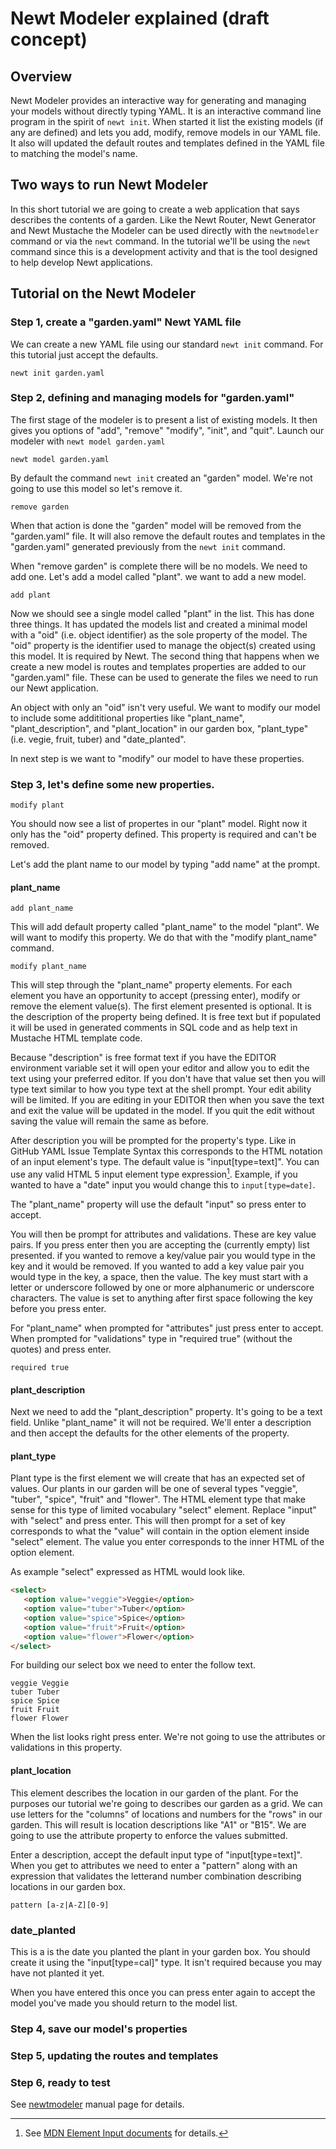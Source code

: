 
# Newt Modeler explained (draft concept)

## Overview

Newt Modeler provides an interactive way for generating and managing your models without directly typing YAML. It is an interactive command line program in the spirit of `newt init`.  When started it list the existing models (if any are defined) and lets you add, modify, remove models in our YAML file. It also will updated the default routes and templates defined in the YAML file to matching the model's name.  

## Two ways to run Newt Modeler

In this short tutorial we are going to create a web application that says describes the contents of a garden.  Like the Newt Router, Newt Generator and Newt Mustache the Modeler can be used directly with the `newtmodeler` command or via the `newt` command. In the tutorial we'll be using the `newt` command since this is a development activity and that is the tool designed to help develop Newt applications.

## Tutorial on the Newt Modeler

### Step 1, create a "garden.yaml" Newt YAML file

We can create a new YAML file using our standard `newt init` command. For this tutorial just accept the defaults.

~~~shell
newt init garden.yaml
~~~

### Step 2, defining and managing models for "garden.yaml"

The first stage of the modeler is to present a list of existing models. It then gives you options of "add", "remove" "modify", "init", and "quit". Launch our modeler with `newt model garden.yaml`

~~~shell
newt model garden.yaml
~~~

By default the command `newt init` created an "garden" model. We're not going to use this model so let's remove it.

~~~shell
remove garden
~~~

When that action is done the "garden" model will be removed from the "garden.yaml" file. It will also remove the default routes and templates in the "garden.yaml" generated previously from the `newt init` command. 

When "remove garden" is complete there will be no models. We need to add one. Let's add a model called "plant".  we want to add a new model. 

~~~shell
add plant
~~~

Now we should see a single model called "plant" in the list. This has done three things. It has updated the models list and created a minimal model with a "oid" (i.e. object identifier) as the sole property of the model.  The "oid" property is the identifier used to manage the object(s) created using this model. It is required by Newt.  The second thing that happens when we create a new model is routes and templates properties are added to our "garden.yaml" file.  These can be used to generate the files we need to run our Newt application.

An object with only an "oid" isn't very useful. We want to modify our model to include some addititional properties like "plant_name", "plant_description", and "plant_location" in our garden box, "plant_type" (i.e. vegie, fruit, tuber) and "date_planted".  


In next step is we want to "modify" our model to have these properties.

### Step 3, let's define some new properties.

~~~
modify plant
~~~

You should now see a list of propertes in our "plant" model. Right now it only has the "oid" property defined. This property is required and can't be removed.

Let's add the plant name to our model by typing "add name" at the prompt.

#### plant_name

~~~shell
add plant_name
~~~

This will add default property called "plant_name" to the model "plant".  We will want to modify this property. We do that with the "modify plant_name" command.

~~~shell
modify plant_name
~~~

This will step through the "plant_name" property elements. For each element you have an opportunity to accept (pressing enter), modify or remove the element value(s). The first element presented is optional. It is the description of the property being defined.  It is free text but if populated it will be used in generated comments in SQL code and as help text in Mustache HTML template code.

Because "description" is free format text if you have the EDITOR environment variable set it will open your editor and allow you to edit the text using your preferred editor. If you don't have that value set then you will type text similar to how you type text at the shell prompt.  Your edit ability will be limited.  If you are editing in your EDITOR then when you save the text and exit the value will be updated in the model. If you quit the edit without saving the value will remain the same as before.

After description you will be prompted for the property's type. Like in GitHub YAML Issue Template Syntax this corresponds to the HTML notation of an input element's type.  The default value is "input[type=text]".  You can use any valid HTML 5 input element type expression[^1].  Example, if you wanted to have a "date" input you would change this to `input[type=date]`. 

[^1]: See [MDN Element Input documents](https://developer.mozilla.org/en-US/docs/Web/HTML/Element/Input#input_types) for details.

The "plant_name" property will use the default "input" so press enter to accept. 

You will then be prompt for attributes and validations. These are key value pairs. If you press enter then you are accepting the (currently empty) list presented.
if you wanted to remove a key/value pair you would type in the key and it would be removed. If you wanted to add a key value pair you would type in the key, a space, then
the value. The key must start with a letter or underscore followed by one or more alphanumeric or underscore characters.  The value is set to anything after first space following the key before you press enter.

For "plant_name" when prompted for "attributes" just press enter to accept. When prompted for "validations" type in "required true" (without the quotes) and press enter.

~~~shell
required true
~~~

#### plant_description

Next we need to add the "plant_description" property. It's going to be a text field. Unlike "plant_name" it will not be required. We'll enter a description and then accept the defaults for the other elements of the property.

#### plant_type

Plant type is the first element we will create that has an expected set of values.  Our plants in our garden will be one of several types "veggie", "tuber", "spice", "fruit" and "flower". The HTML element type that make sense for this type of limited vocabulary "select" element. Replace "input" with "select" and press enter. This will then prompt for a set of key corresponds to what the "value" will contain in the option element inside "select" element. The value you enter corresponds to the inner HTML of the option element.  

As example "select" expressed as HTML would look like.

~~~html
<select>
   <option value="veggie">Veggie</option>
   <option value="tuber">Tuber</option>
   <option value="spice">Spice</option>
   <option value="fruit">Fruit</option>
   <option value="flower">Flower</option>
</select>
~~~

For building our select box we need to enter the follow text.

~~~shell
veggie Veggie
tuber Tuber
spice Spice
fruit Fruit
flower Flower
~~~

When the list looks right press enter. We're not going to use the attributes or validations in this property.

#### plant_location

This element describes the location in our garden of the plant. For the purposes our tutorial we're going to describes our garden as a grid. We can use letters for the "columns" of locations and numbers for the "rows" in our garden. This will result is location descriptions like "A1" or "B15". We are going to use the attribute property to enforce the values submitted. 

Enter a description, accept the default input type of "input[type=text]". When you get to attributes we need to enter a "pattern" along with an expression that validates the letterand number combination describing locations in our garden box.

~~~shell
pattern [a-z|A-Z][0-9]
~~~

### date_planted

This is a is the date you planted the plant in your garden box. You should create it using the "input[type=cal]" type. It isn't required because you may have not planted it yet.

When you have entered this once you can press enter again to accept the model you've made you should return to the model list.

### Step 4, save our model's properties

### Step 5, updating the routes and templates

### Step 6, ready to test

See [newtmodeler](newtmodeler.1.md) manual page for details.

